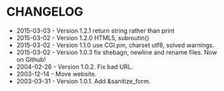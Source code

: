 # CHANGELOG
* 2015-03-03 - Version 1.2.1 return string rather than print
* 2015-03-02 - Version 1.2.0 HTML5, subroutin()
* 2015-03-02 - Version 1.1.0 use CGI.pm, charset utf8, solved warnings.
* 2015-03-02 - Version 1.0.3 fix shebagn, newline and rename files.
              Now on Github!
* 2004-02-26 - Version 1.0.2. Fix bad URL.
* 2003-12-14 - Move website.
* 2003-03-31 - Version 1.0.1. Add &sanitize_form.
